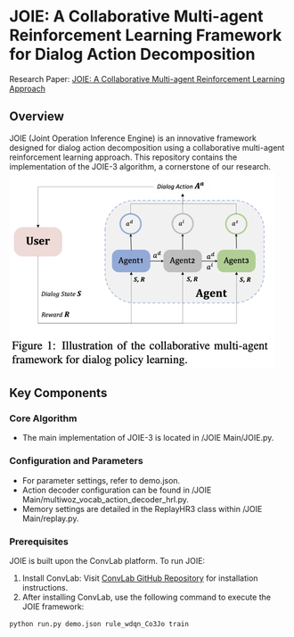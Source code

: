 # JOIE: A Collaborative Multi-agent Reinforcement Learning Framework for Dialog Action Decomposition


Research Paper: [JOIE: A Collaborative Multi-agent Reinforcement Learning Approach](https://aclanthology.org/2021.emnlp-main.621.pdf)


## Overview
JOIE (Joint Operation Inference Engine) is an innovative framework designed for dialog action decomposition using a collaborative multi-agent reinforcement learning approach. This repository contains the implementation of the JOIE-3 algorithm, a cornerstone of our research.
![img_1.png](img_1.png)

## Key Components
### Core Algorithm
* The main implementation of JOIE-3 is located in /JOIE Main/JOIE.py.

### Configuration and Parameters
* For parameter settings, refer to demo.json.
* Action decoder configuration can be found in /JOIE Main/multiwoz_vocab_action_decoder_hrl.py.
* Memory settings are detailed in the ReplayHR3 class within /JOIE Main/replay.py.

### Prerequisites
JOIE is built upon the ConvLab platform. To run JOIE:

1. Install ConvLab: Visit [ConvLab GitHub Repository](https://github.com/ConvLab/ConvLab) for installation instructions.
2. After installing ConvLab, use the following command to execute the JOIE framework:
```
python run.py demo.json rule_wdqn_Co3Jo train
```